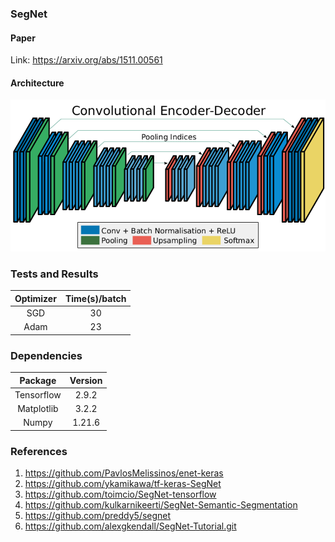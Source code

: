 ### SegNet
#### Paper
Link: https://arxiv.org/abs/1511.00561

#### Architecture
![Alt text](images/arch.png?raw=true "Title")
### Tests and Results
| Optimizer | Time(s)/batch |
|:---------:|:-------------:|
|    SGD    |      30       |
|   Adam    |      23       |

### Dependencies
|  Package   | Version |
|:----------:|:-------:|
| Tensorflow |  2.9.2  |
| Matplotlib |  3.2.2  |
|   Numpy    | 1.21.6  |

### References
1. https://github.com/PavlosMelissinos/enet-keras
2. https://github.com/ykamikawa/tf-keras-SegNet
3. https://github.com/toimcio/SegNet-tensorflow
4. https://github.com/kulkarnikeerti/SegNet-Semantic-Segmentation
5. https://github.com/preddy5/segnet
6. https://github.com/alexgkendall/SegNet-Tutorial.git